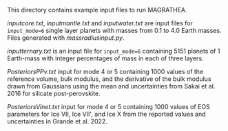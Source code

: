 This directory contains example input files to run MAGRATHEA.

*inputcore.txt*, *inputmantle.txt* and *inputwater.txt* are input files for `input_mode=6` single layer planets with masses from 0.1 to 4.0 Earth masses. Files generated with *massradiusinput.py*.

*inputternary.txt* is an input file for `input_mode=6` containing 5151 planets of 1 Earth-mass with integer percentages of mass in each of three layers. 

*PosteriorsPPv.txt* input for mode 4 or 5 containing 1000 values of the reference volume, bulk modulus, and the derivative of the bulk modulus drawn from Gaussians using the mean and uncertainties from Sakai et al. 2016 for silicate post-perovskite.

*PosteriorsVinet.txt* input for mode 4 or 5 containing 1000 values of EOS parameters for Ice VII, Ice VII', and Ice X from the reported values and uncertainties in Grande et al. 2022.
